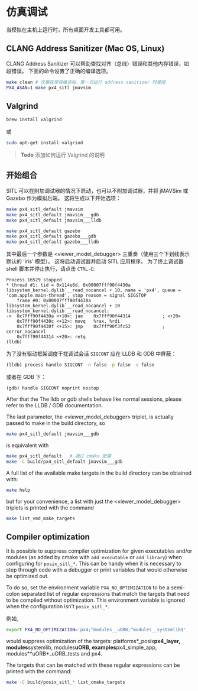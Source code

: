 # 仿真调试

当模拟在主机上运行时，所有桌面开发工具都可用。

## CLANG Address Sanitizer (Mac OS, Linux)

CLANG Address Sanitizer 可以帮助查找对齐（总线）错误和其他内存错误，如段错误。 下面的命令设置了正确的编译选项。

```sh
make clean # 仅需在常规编译后，第一次运行 address sanitizer 时使用
PX4_ASAN=1 make px4_sitl jmavsim
```

## Valgrind

```sh
brew install valgrind
```

或

```sh
sudo apt-get install valgrind
```

> **Todo** 添加如何运行 Valgrind 的说明

## 开始组合

SITL 可以在附加调试器的情况下启动，也可以不附加调试器，并将 jMAVSim 或 Gazebo 作为模拟后端。 这将生成以下开始选项：

```sh
make px4_sitl_default jmavsim
make px4_sitl_default jmavsim___gdb
make px4_sitl_default jmavsim___lldb

make px4_sitl_default gazebo
make px4_sitl_default gazebo___gdb
make px4_sitl_default gazebo___lldb
```

其中最后一个参数是 <viewer\_model\_debugger> 三重奏（使用三个下划线表示默认的 &#39;iris&#39; 模型）。 这将启动调试器并启动 SITL 应用程序。 为了终止调试器 shell 脚本并停止执行，请点击 ```CTRL-C```:

```gdb
Process 16529 stopped
* thread #1: tid = 0x114e6d, 0x00007fff90f4430a libsystem_kernel.dylib`__read_nocancel + 10, name = 'px4', queue = 'com.apple.main-thread', stop reason = signal SIGSTOP
    frame #0: 0x00007fff90f4430a libsystem_kernel.dylib`__read_nocancel + 10
libsystem_kernel.dylib`__read_nocancel:
->  0x7fff90f4430a <+10>: jae    0x7fff90f44314            ; <+20>
    0x7fff90f4430c <+12>: movq   %rax, %rdi
    0x7fff90f4430f <+15>: jmp    0x7fff90f3fc53            ; cerror_nocancel
    0x7fff90f44314 <+20>: retq
(lldb) 
```

为了没有驱动框架调度干扰调试会话 ```SIGCONT``` 应在 LLDB 和 GDB 中屏蔽：

```bash
(lldb) process handle SIGCONT -n false -p false -s false
```

或者在 GDB 下：

    (gdb) handle SIGCONT noprint nostop
    

After that the The lldb or gdb shells behave like normal sessions, please refer to the LLDB / GDB documentation.

The last parameter, the &lt;viewer\_model\_debugger&gt; triplet, is actually passed to make in the build directory, so

```sh
make px4_sitl_default jmavsim___gdb
```

is equivalent with

```sh
make px4_sitl_default   # 通过 cmake 配置
make -C build/px4_sitl_default jmavsim___gdb
```

A full list of the available make targets in the build directory can be obtained with:

```sh
make help
```

but for your convenience, a list with just the &lt;viewer\_model\_debugger&gt; triplets is printed with the command

```sh
make list_vmd_make_targets
```

## Compiler optimization

It is possible to suppress compiler optimization for given executables and/or modules (as added by cmake with `add_executable` or `add_library`) when configuring for `posix_sitl_*`. This can be handy when it is necessary to step through code with a debugger or print variables that would otherwise be optimized out.

To do so, set the environment variable `PX4_NO_OPTIMIZATION` to be a semi-colon separated list of regular expressions that match the targets that need to be compiled without optimization. This environment variable is ignored when the configuration isn't `posix_sitl_*`.

例如,

```sh
export PX4_NO_OPTIMIZATION='px4;^modules__uORB;^modules__systemlib$'
```

would suppress optimization of the targets: platforms*\_posix**px4\_layer, modules**systemlib, modules**uORB, examples**px4\_simple\_app, modules**uORB*\_uORB\_tests and px4.

The targets that can be matched with these regular expressions can be printed with the command:

```sh
make -C build/posix_sitl_* list_cmake_targets
```